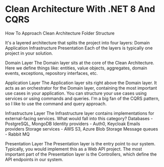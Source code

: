 # Clean Architecture With .NET 8 And CQRS

How To Approach Clean Architecture Folder Structure

It's a layered architecture that splits the project into four layers:
Domain
Application
Infrastructure
Presentation
Each of the layers is typically one project in your solution.

Domain Layer
The Domain layer sits at the core of the Clean Architecture. Here we define things like: entities, value objects, aggregates, domain events, exceptions, repository interfaces, etc.

Application Layer
The Application layer sits right above the Domain layer. It acts as an orchestrator for the Domain layer, containing the most important use cases in your application.
You can structure your use cases using services or using commands and queries.
I'm a big fan of the CQRS pattern, so I like to use the command and query approach.

Infrastructure Layer
The Infrastructure layer contains implementations for external-facing services.
What would fall into this category?
Databases - PostgreSQL, MongoDB
Identity providers - Auth0, Keycloak
Emails providers
Storage services - AWS S3, Azure Blob Storage
Message queues - Rabbit MQ

Presentation Layer
The Presentation layer is the entry point to our system. Typically, you would implement this as a Web API project.
The most important part of the Presentation layer is the Controllers, which define the API endpoints in our system.
